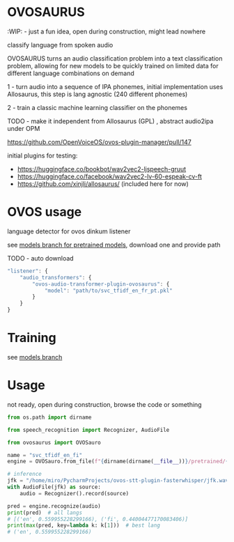 # OVOSAURUS

:WIP: - just a fun idea, open during construction, might lead nowhere


classify language from spoken audio

OVOSAURUS turns an audio classification problem into a text classification problem, allowing for new models to be quickly trained on limited data for different language combinations on demand

1 - turn audio into a sequence of IPA phonemes, initial implementation uses Allosaurus, this step is lang agnostic (240 different phonemes)

2 - train a classic machine learning classifier on the phonemes


TODO - make it independent from Allosaurus (GPL) , abstract audio2ipa under OPM

https://github.com/OpenVoiceOS/ovos-plugin-manager/pull/147

initial plugins for testing:

- https://huggingface.co/bookbot/wav2vec2-ljspeech-gruut
- https://huggingface.co/facebook/wav2vec2-lv-60-espeak-cv-ft
- https://github.com/xinjli/allosaurus/   (included here for now)

# OVOS usage

language detector for ovos dinkum listener

see [models branch for pretrained models](https://github.com/OpenVoiceOS/ovosaurus/tree/models/pretrained), download one and provide path

TODO - auto download

```javascript
"listener": {
    "audio_transformers": {
        "ovos-audio-transformer-plugin-ovosaurus": {
            "model": "path/to/svc_tfidf_en_fr_pt.pkl"
        }
    }
}
```

# Training

see [models branch](https://github.com/OpenVoiceOS/ovosaurus/tree/models#training)

# Usage

not ready, open during construction, browse the code or something

```python
from os.path import dirname

from speech_recognition import Recognizer, AudioFile

from ovosaurus import OVOSauro

name = "svc_tfidf_en_fi"
engine = OVOSauro.from_file(f"{dirname(dirname(__file__))}/pretrained/{name}.pkl")

# inference
jfk = "/home/miro/PycharmProjects/ovos-stt-plugin-fasterwhisper/jfk.wav"
with AudioFile(jfk) as source:
    audio = Recognizer().record(source)

pred = engine.recognize(audio)
print(pred)  # all langs
# [('en', 0.559955228299166), ('fi', 0.44004477170083406)]
print(max(pred, key=lambda k: k[1]))  # best lang
# ('en', 0.559955228299166)
```